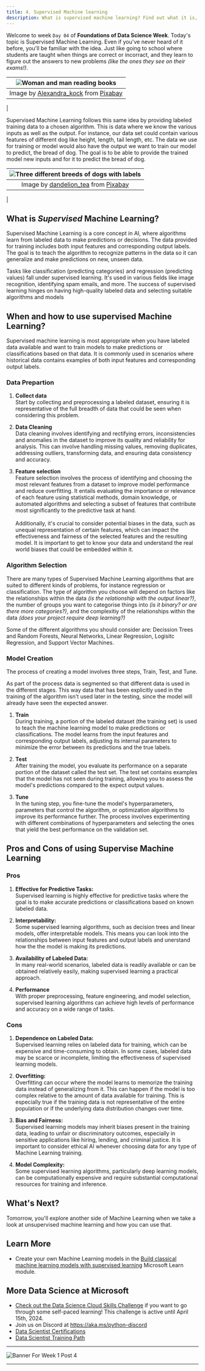 ```yaml
---
title: 4. Supervised Machine learning
description: What is supervised machine learning? Find out what it is, how it's different from other types of machine learning, and some ways of using it!
---
```


Welcome to week  `Day 04` of **Foundations of Data Science Week**. Today's topic is Supervised Machine Learning. Even if you've never heard of it before, you'll be familiar with the idea. Just like going to school where students are taught when things are correct or incorract, and they learn to figure out the answers to new problems *(like the ones they see on their exams!)*. 

| ![Woman and man reading books](./img/learning.jpg) |
|:---:|
| Image by [Alexandra_kock](https://pixabay.com/users/alexandra_koch-621802/) from [Pixabay](https://pixabay.com/)            |
 |

Supervised Machine Learning follows this same idea by providing labeled training data to a chosen algorithm. This is data where we know the various inputs as well as the output. For instance, our data set could contain various features of different dog like height, length, tail length, etc. The data we use for training or model would also have the output we want to train our model to predict, the bread of dog. The goal is to be able to provide the trained model new inputs and for it to predict the bread of dog.

| ![Three different breeds of dogs with labels](./img/dogs-with-labels.png) |
|:---:|
| Image by [dandelion_tea](https://pixabay.com/users/dandelion_tea-15261675/) from [Pixabay](https://pixabay.com/)            |
 |



## What is ***Supervised*** Machine Learning?
Supervised Machine Learning is a core concept in AI, where algorithms learn from labeled data to make predictions or decisions. The data provided for training includes both input features and corresponding output labels. The goal is to teach the algorithm to recognize patterns in the data so it can generalize and make predictions on new, unseen data. 

Tasks like classification (predicting categories) and regression (predicting values) fall under supervised learning. It's used in various fields like image recognition, identifying spam emails, and more. The success of supervised learning hinges on having high-quality labeled data and selecting suitable algorithms and models

## When and how to use supervised Machine Learning?

Supervised machine learning is most appropriate when you have labeled data available and want to train models to make predictions or classifications based on that data. It is commonly used in scenarios where historical data contains examples of both input features and corresponding output labels. 

### Data Prepartion
1. **Collect data**<br>
Start by collecting and preprocessing a labeled dataset, ensuring it is representative of the full breadth of data that could be seen when considering this problem. 

2. **Data Cleaning**<br>
Data cleaning involves identifying and rectifying errors, inconsistencies and anomalies in the dataset to improve its quality and reliability for analysis. This can involve handling missing values, removing duplicates, addressing outliers, transforming data, and ensuring data consistency and accuracy.

3. **Feature selection**<br>
Feature selection involves the process of identifying and choosing the most relevant features from a dataset to improve model performance and reduce overfitting. It entails evaluating the importance or relevance of each feature using statistical methods, domain knowledge, or automated algorithms and selecting a subset of features that contribute most significantly to the predictive task at hand. <br> <br>
Additionally, it's crucial to consider potential biases in the data, such as unequal representation of certain features, which can impact the effectiveness and fairness of the selected features and the resulting model. It is important to get to know your data and understand the real world biases that could be embedded within it.


### Algorithm Selection

There are many types of Supervised Machine Learning algorithms that are suited to different kinds of problems, for instance regression or classification. The type of algorithm you choose will depend on factors like the relationships within the data *(is the relationship with the output linear?)*, the number of groups you want to categorise things into *(is it binary? or are there more categories?)*, and the complexitiy of the relationships within the data *(does your project require deep learning?)*

Some of the different algorithms you should consider are: Decission Trees and Random Forests, Neural Networks, Linear Regression, Logisitc Regression, and Support Vector Machines. 


### Model Creation
The process of creating a model involves three steps, Train, Test, and Tune. 

As part of the process data is segmented so that different data is used in the different stages. This way data that has been explicitly used in the training of the algorithm isn't used later in the testing, since the model will already have seen the expected answer. 

1. **Train**<br>
During training, a portion of the labeled dataset (the training set) is used to teach the machine learning model to make predictions or classifications. The model learns from the input features and corresponding output labels, adjusting its internal parameters to minimize the error between its predictions and the true labels. 

2. **Test**<br>
After training the model, you evaluate its performance on a separate portion of the dataset called the test set. The test set contains examples that the model has not seen during training, allowing you to assess the model's predictions compared to the expect output values. 

3. **Tune**<br>
In the tuning step, you fine-tune the model's hyperparameters, parameters that control the algorithm, or optimization algorithms to improve its performance further. The process involves experimenting with different combinations of hyperparameters and selecting the ones that yield the best performance on the validation set. 


## Pros and Cons of using Supervise Machine Learning
### Pros 
1. **Effective for Predictive Tasks:**<br>
Supervised learning is highly effective for predictive tasks where the goal is to make accurate predictions or classifications based on known labeled data.

2. **Interpretability:**<br>
Some supervised learning algorithms, such as decision trees and linear models, offer interpretable models. This means you can look into the relationships between input features and output labels and unerstand how the the model is making its predictions.

3. **Availability of Labeled Data:**<br>
In many real-world scenarios, labeled data is readily available or can be obtained relatively easily, making supervised learning a practical approach.

4. **Performance**<br>
With proper preprocessing, feature engineering, and model selection, supervised learning algorithms can achieve high levels of performance and accuracy on a wide range of tasks.

### Cons
1. **Dependence on Labeled Data:**<br>
Supervised learning relies on labeled data for training, which can be expensive and time-consuming to obtain. In some cases, labeled data may be scarce or incomplete, limiting the effectiveness of supervised learning models.

2. **Overfitting:**<br>
Overfitting can occur where the model learns to memorize the training data instead of generalizing from it. This can happen if the model is too complex relative to the amount of data available for training. This is especially true if the training data is not representative of the entire population or if the underlying data distribution changes over time.

3. **Bias and Fairness:**<br>
Supervised learning models may inherit biases present in the training data, leading to unfair or discriminatory outcomes, especially in sensitive applications like hiring, lending, and criminal justice. It is important to consider ethical AI whenever choosing data for any type of Machine Learning training.

4. **Model Complexity:**<br>
Some supervised learning algorithms, particularly deep learning models, can be computationally expensive and require substantial computational resources for training and inference.


## What's Next?

Tomorrow, you'll explore another side of Machine Learning when we take a look at unsupervised machine learning and how you can use that. 

## Learn More

- Create your own Machine Learning models in the [Build classical machine learning models with supervised learning](https://learn.microsoft.com/en-us/training/modules/introduction-to-classical-machine-learning/?WT.mc_id=academic-122423-reneenoble) Microsoft Learn module.

## More Data Science at Microsoft

- [Check out the Data Science Cloud Skills Challenge](https://aka.ms/python/DataScienceDay/CSC) if you want to go through some self-paced learning! This challenge is active until April 15th, 2024.
- Join us on Discord at https://aka.ms/python-discord
- [Data Scientist Certifications](https://aka.ms/python/DataScienceDay/DataScience-certification)
- [Data Scientist Training Path](https://aka.ms/python/DataScienceDay/DataScience-TrainingPath)



<!-- for DEV.TO
---
title: Supervised Machine Learning
published: false
description:
tags: datascience, machinelearning, python
series: 14 Days of Data Science
canonical_url: https://aka.ms/
cover_image:
--- -->

---

![Banner For Week 1 Post 4](./img/banners/DataScienceDay-Foundations-4.png)

---